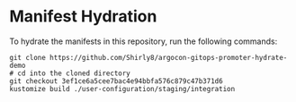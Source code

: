 # Manifest Hydration

To hydrate the manifests in this repository, run the following commands:

```shell
git clone https://github.com/Shirly8/argocon-gitops-promoter-hydrate-demo
# cd into the cloned directory
git checkout 3ef1ce6a5cee7bac4e94bbfa576c879c47b371d6
kustomize build ./user-configuration/staging/integration
```
